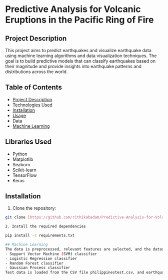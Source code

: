 # Predictive Analysis for Volcanic Eruptions in the Pacific Ring of Fire

## Project Description

This project aims to predict earthquakes and visualize earthquake data using machine learning algorithms and data visualization techniques. The goal is to build predictive models that can classify earthquakes based on their magnitude and provide insights into earthquake patterns and distributions across the world.

## Table of Contents

- [Project Description](#project-description)
- [Technologies Used](#technologies-used)
- [Installation](#installation)
- [Usage](#usage)
- [Data](#data)
- [Machine Learning](#machine-learning)

## Libraries Used

- Python
- Matplotlib
- Seaborn
- Scikit-learn
- TensorFlow
- Keras

## Installation

1. Clone the repository:

```bash
git clone [https://github.com/rithikabadam/Predictive-Analysis-for-Volcanic-Eruptions-in-the-Pacific-Ring-of-Fire]

2. Install the required dependencies

pip install -r requirements.txt

## Machine Learning
The data is preprocessed, relevant features are selected, and the dataset is split into training and testing sets. Four machine learning models are trained and their accuracy is evaluated:
- Support Vector Machine (SVM) classifier
- Logistic Regression classifier
- Random Forest classifier
- Gaussian Process classifier
Test data is loaded from the CSV file philippinestest.csv, and earthquake predictions are made using the trained Random Forest classifier. The results are displayed for each data point, showing whether eruption activity is detected or not.


